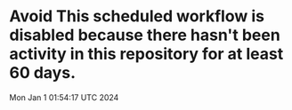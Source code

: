 # Avoid This scheduled workflow is disabled because there hasn't been activity in this repository for at least 60 days.
Mon Jan  1 01:54:17 UTC 2024
